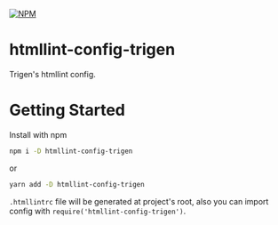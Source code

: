 [![NPM](https://nodei.co/npm/htmllint-config-trigen.png?downloads=true&downloadRank=true&stars=true)](https://nodei.co/npm/htmllint-config-trigen/)

# htmllint-config-trigen

Trigen's htmllint config.

# Getting Started

Install with npm
```bash
npm i -D htmllint-config-trigen
```
or
```bash
yarn add -D htmllint-config-trigen
```

`.htmllintrc` file will be generated at project's root, also you can import config with `require('htmllint-config-trigen')`.
